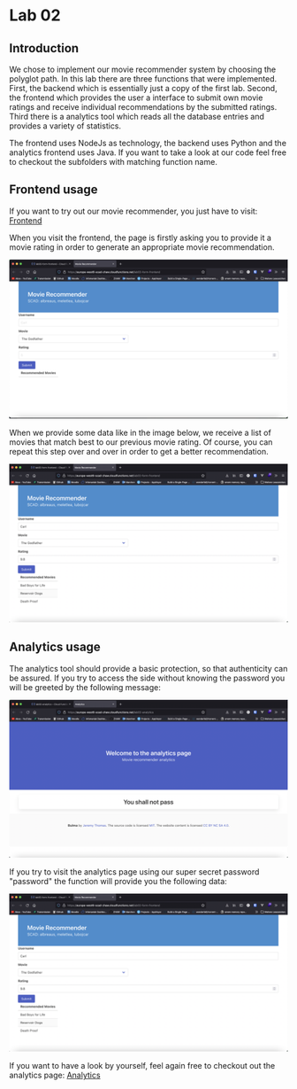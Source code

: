 # Lab 02

## Introduction

We chose to implement our movie recommender system by choosing the polyglot path. In this lab there are three functions that were implemented. First, the backend which is essentially just a copy of the first lab. Second, the frontend which provides the user a interface to submit own movie ratings and receive individual recommendations  by the submitted ratings. Third there is a analytics tool which reads all the database entries and provides a variety of statistics.

The frontend uses NodeJs as technology, the backend uses Python and the analytics frontend uses Java. If you want to take a look at our code feel free to checkout the subfolders with matching function name.

## Frontend usage

If you want to try out our movie recommender, you just have to visit: [Frontend](https://europe-west6-scad-zhaw.cloudfunctions.net/lab02-form-frontend)

When you visit the frontend, the page is firstly asking you to provide it a movie rating in order to generate an appropriate movie recommendation. 

![frontend](./imgs/frontend.png)

When we provide some data like in the image below, we receive a list of movies that match best to our previous movie rating. Of course, you can repeat this step over and over in order to get a better recommendation.

![frontend1](./imgs/frontend1.png)

## Analytics usage

The analytics tool should provide a basic protection, so that authenticity can be assured. If you try to access the side without knowing the password you will be greeted by the following message:

![analytics1](./imgs/analytics.png)

If you try to visit the analytics page using our super secret password "password" the function will provide you the following data:

![frontend1](./imgs/frontend1.png)

If you want to have a look by yourself, feel again free to checkout out the analytics page: [Analytics](https://europe-west6-scad-zhaw.cloudfunctions.net/lab02-analytics)